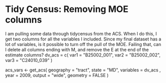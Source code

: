 
# Tidy Census: Removing MOE columns

I am pulling some data through tidycensus from the ACS. When I do this, I get two columns for all the variables I included. Since my final dataset has a lot of variables, is it possible to turn off the pull of the MOE. Failing that, can I delete all columns ending with M, and remove the E at the end of the estimate columns?
dv_acs = c(
  var1 = "B25002_001", 
  var2 = "B25002_002", 
  var3 = "C24010_039"
)

acs_vars <- get_acs(
    geography = "tract",
    state = "MD",
    variables = dv_acs ,
    year = 2009,
    output = "wide",
    geometry = FALSE
)


        
